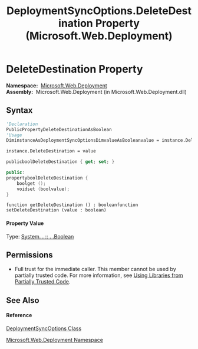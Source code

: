 ﻿---
title: DeploymentSyncOptions.DeleteDestination Property  (Microsoft.Web.Deployment)
TOCTitle: DeleteDestination Property
ms:assetid: P:Microsoft.Web.Deployment.DeploymentSyncOptions.DeleteDestination
ms:mtpsurl: https://msdn.microsoft.com/en-us/library/microsoft.web.deployment.deploymentsyncoptions.deletedestination(v=VS.90)
ms:contentKeyID: 22753990
ms.date: 05/02/2012
mtps_version: v=VS.90
f1_keywords:
- Microsoft.Web.Deployment.DeploymentSyncOptions.DeleteDestination
- Microsoft.Web.Deployment.DeploymentSyncOptions.get_DeleteDestination
- Microsoft.Web.Deployment.DeploymentSyncOptions.set_DeleteDestination
dev_langs:
- CSharp
- JScript
- VB
- c++
api_location:
- Microsoft.Web.Deployment.dll
api_name:
- Microsoft.Web.Deployment.DeploymentSyncOptions.DeleteDestination
- Microsoft.Web.Deployment.DeploymentSyncOptions.get_DeleteDestination
- Microsoft.Web.Deployment.DeploymentSyncOptions.set_DeleteDestination
api_type:
- Managed
topic_type:
- apiref
- kbSyntax
product_family_name: VS
ROBOTS: INDEX,FOLLOW
---

# DeleteDestination Property

**Namespace:**  [Microsoft.Web.Deployment](microsoft-web-deployment-namespace.md)  
**Assembly:**  Microsoft.Web.Deployment (in Microsoft.Web.Deployment.dll)

## Syntax

``` vb
'Declaration
PublicPropertyDeleteDestinationAsBoolean
'Usage
DiminstanceAsDeploymentSyncOptionsDimvalueAsBooleanvalue = instance.DeleteDestination

instance.DeleteDestination = value
```

``` csharp
publicboolDeleteDestination { get; set; }
```

``` c++
public:
propertyboolDeleteDestination {
    boolget ();
    voidset (boolvalue);
}
```

``` jscript
function getDeleteDestination () : booleanfunction setDeleteDestination (value : boolean)
```

#### Property Value

Type: [System. . :: . .Boolean](https://msdn.microsoft.com/en-us/library/a28wyd50\(v=vs.90\))  

## Permissions

  - Full trust for the immediate caller. This member cannot be used by partially trusted code. For more information, see [Using Libraries from Partially Trusted Code](https://msdn.microsoft.com/en-us/library/8skskf63\(v=vs.90\)).

## See Also

#### Reference

[DeploymentSyncOptions Class](deploymentsyncoptions-class-microsoft-web-deployment.md)

[Microsoft.Web.Deployment Namespace](microsoft-web-deployment-namespace.md)

